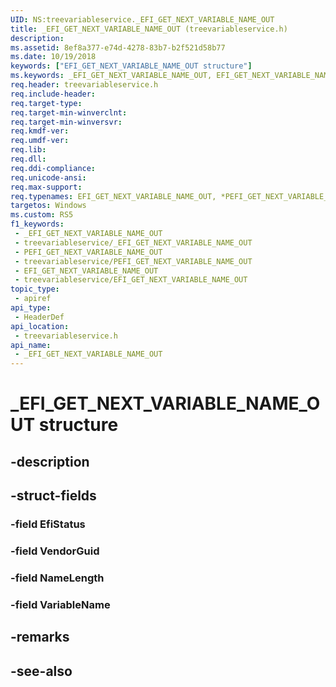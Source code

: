 ```yaml
---
UID: NS:treevariableservice._EFI_GET_NEXT_VARIABLE_NAME_OUT
title: _EFI_GET_NEXT_VARIABLE_NAME_OUT (treevariableservice.h)
description: 
ms.assetid: 8ef8a377-e74d-4278-83b7-b2f521d58b77
ms.date: 10/19/2018
keywords: ["EFI_GET_NEXT_VARIABLE_NAME_OUT structure"]
ms.keywords: _EFI_GET_NEXT_VARIABLE_NAME_OUT, EFI_GET_NEXT_VARIABLE_NAME_OUT, *PEFI_GET_NEXT_VARIABLE_NAME_OUT,
req.header: treevariableservice.h
req.include-header: 
req.target-type: 
req.target-min-winverclnt: 
req.target-min-winversvr: 
req.kmdf-ver: 
req.umdf-ver: 
req.lib: 
req.dll: 
req.ddi-compliance: 
req.unicode-ansi: 
req.max-support: 
req.typenames: EFI_GET_NEXT_VARIABLE_NAME_OUT, *PEFI_GET_NEXT_VARIABLE_NAME_OUT
targetos: Windows
ms.custom: RS5
f1_keywords:
 - _EFI_GET_NEXT_VARIABLE_NAME_OUT
 - treevariableservice/_EFI_GET_NEXT_VARIABLE_NAME_OUT
 - PEFI_GET_NEXT_VARIABLE_NAME_OUT
 - treevariableservice/PEFI_GET_NEXT_VARIABLE_NAME_OUT
 - EFI_GET_NEXT_VARIABLE_NAME_OUT
 - treevariableservice/EFI_GET_NEXT_VARIABLE_NAME_OUT
topic_type:
 - apiref
api_type:
 - HeaderDef
api_location:
 - treevariableservice.h
api_name:
 - _EFI_GET_NEXT_VARIABLE_NAME_OUT
---
```


# _EFI_GET_NEXT_VARIABLE_NAME_OUT structure


## -description

## -struct-fields

### -field EfiStatus

### -field VendorGuid

### -field NameLength

### -field VariableName

## -remarks

## -see-also

